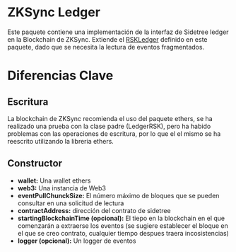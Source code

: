 # ZKSync Ledger

Este paquete contiene una implementación de la interfaz de Sidetree ledger en la Blockchain de ZKSync. Extiende el [RSKLedger](../ledger-ethereum/README_ES.md) definido en este paquete, dado que se necesita la lectura de eventos fragmentados.

# Diferencias Clave

## Escritura

La blockchain de ZKSync recomienda el uso del paquete ethers, se ha realizado una prueba con la clase padre (LedgerRSK), pero ha habido problemas con las operaciones de escritura, por lo que el el mismo se ha reescrito utilizando la libreria ethers.

## Constructor

- **wallet:** Una wallet ethers
- **web3:** Una instancia de Web3
- **eventPullChunckSize:** El número máximo de bloques que se pueden consultar en una solicitud de lectura
- **contractAddress:** dirección del contrato de sidetree
- **startingBlockchainTime (opcional):** El tiepo en la blockchain en el que comenzarán a extraerse los eventos (se sugiere establecer el bloque en el que se creo contrato, cualquier tiempo despues traera incosistencias)
- **logger (opcional):** Un logger de eventos